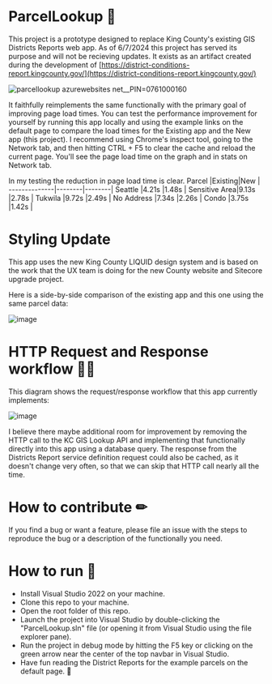 # ParcelLookup 🏡
This project is a prototype designed to replace King County's existing GIS Districts Reports web app.
As of 6/7/2024 this project has served its purpose and will not be recieving updates. It exists as an artifact created during the development of [https://district-conditions-report.kingcounty.gov/](https://district-conditions-report.kingcounty.gov/)

![parcellookup azurewebsites net__PIN=0761000160](https://user-images.githubusercontent.com/11726956/215925903-bc7c4c82-052f-4c1b-ad31-8b9bfb0cddb7.png)

It faithfully reimplements the same functionally with the primary goal of improving page load times. You can test the performance improvement for yourself by running this app locally and using the example links on the default page to compare the load times for the Existing app and the New app (this project). I recommend using Chrome's inspect tool, going to the Network tab, and then hitting CTRL + F5 to clear the cache and reload the current page. You'll see the page load time on the graph and in stats on Network tab.

In my testing the reduction in page load time is clear.
Parcel        |Existing|New     |
--------------|--------|--------|
Seattle       |4.21s   |1.48s   |
Sensitive Area|9.13s   |2.78s   |
Tukwila       |9.72s   |2.49s   |
No Address    |7.34s   |2.26s   |
Condo         |3.75s   |1.42s   |

# Styling Update
This app uses the new King County LIQUID design system and is based on the work that the UX team is doing for the new County website and Sitecore upgrade project.

Here is a side-by-side comparison of the existing app and this one using the same parcel data:

![image](https://user-images.githubusercontent.com/11726956/215926155-22514b9f-f8d2-465e-b0ba-a1852a99687f.png)

# HTTP Request and Response workflow 🙋‍♂️
This diagram shows the request/response workflow that this app currently implements:

![image](https://user-images.githubusercontent.com/11726956/180094086-0e8d2385-040f-4aa6-9614-b99339cdb593.png)

I believe there maybe additional room for improvement by removing the HTTP call to the KC GIS Lookup API and implementing that functionally directly into this app using a database query. The response from the Districts Report service definition request could also be cached, as it doesn't change very often, so that we can skip that HTTP call nearly all the time.

# How to contribute ✏
If you find a bug or want a feature, please file an issue with the steps to reproduce the bug or a description of the functionally you need.

# How to run 👟
- Install Visual Studio 2022 on your machine.
- Clone this repo to your machine.
- Open the root folder of this repo.
- Launch the project into Visual Studio by double-clicking the "ParcelLookup.sln" file (or opening it from Visual Studio using the file explorer pane).
- Run the project in debug mode by hitting the F5 key or clicking on the green arrow near the center of the top navbar in Visual Studio. 
- Have fun reading the District Reports for the example parcels on the default page. 🚀

